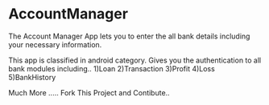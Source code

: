 # AccountManager
The Account Manager App lets you to enter the all bank details including your necessary information.

This app is classified in android category. Gives you the authentication to all bank modules including..
1)Loan
2)Transaction
3)Profit
4)Loss
5)BankHistory

Much More ..... Fork This Project and Contibute..
